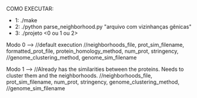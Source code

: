 COMO EXECUTAR:

- 1: ./make
- 2: ./python parse_neighborhood.py "arquivo com vizinhanças gênicas"
- 3: ./projeto <0 ou 1 ou 2> <args referentes ao modo escolhido>

Modo 0 --> //default execution
            //neighborhoods_file, prot_sim_filename, formatted_prot_file, protein_homology_method, num_prot, stringency,
            //genome_clustering_method, genome_sim_filename

Modo 1 --> 	//Already has the similarities between the proteins. Needs to cluster them and the neighborhoods.
            //neighborhoods_file, prot_sim_filename, num_prot, stringency, genome_clustering_method,
            //genome_sim_filename
